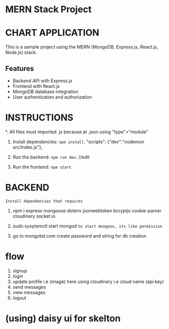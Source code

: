 # MERN Stack Project

# CHART APPLICATION

This is a sample project using the MERN (MongoDB, Express.js, React.js, Node.js) stack.

## Features

- Backend API with Express.js
- Frontend with React.js
- MongoDB database integration
- User authentication and authorization

# INSTRUCTIONS
*. All files must imported .js because at .json using "type"="module"

1. Install dependencies: `npm install`.  "scripts": {"dev":"nodemon src/index.js"},

2. Run the backend: `npm run dev`. //edit 
3. Run the frontend: `npm start`.


# BACKEND
`Install dependencies that requires`
1. npm i express mongoose dotenv jsonwebtoken bcryptjs cookie-parser cloudinary socket.io

2. sudo sysytemctl start mongod `to start mongoos, its like permission`

3. go to mongobd.com create password and string for db creation


# flow
1. signup
2. login
3. update profile i.e (image)
    here using cloudinary i.e cloud name (api key)
4. send messages
5. view messages
6. logout


# (using) daisy ui for skelton 
